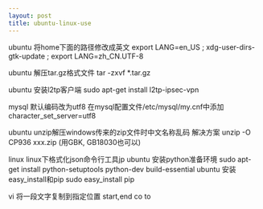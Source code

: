 ```yaml
---
layout: post
title: ubuntu-linux-use
---
```


ubuntu 将home下面的路径修改成英文       export LANG=en_US ; xdg-user-dirs-gtk-update ; export LANG=zh_CN.UTF-8

ubuntu 解压tar.gz格式文件 tar -zxvf   *.tar.gz

ubuntu 安装l2tp客户端   sudo apt-get install l2tp-ipsec-vpn

mysql 默认编码改为utf8	在mysql配置文件/etc/mysql/my.cnf中添加character_set_server=utf8

ubuntu unzip解压windows传来的zip文件时中文名称乱码 解决方案 unzip -O CP936 xxx.zip (用GBK, GB18030也可以)

linux	linux下格式化json命令行工具jp
ubuntu  安装python准备环境  sudo apt-get install python-setuptools python-dev build-essential 
ubuntu 安装easy_install和pip	sudo easy_install pip

vi	将一段文字复制到指定位置 start,end co to
